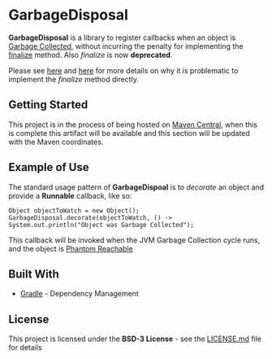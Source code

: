 # GarbageDisposal

**GarbageDisposal** is a library to register callbacks when an object is [Garbage Collected](https://www.cubrid.org/blog/understanding-java-garbage-collection), without incurring the penalty for implementing the [finalize](https://docs.oracle.com/javase/9/docs/api/java/lang/Object.html#finalize--) method. Also *finalize* is now **deprecated**.

Please see [here](https://stackoverflow.com/questions/2860121/why-do-finalizers-have-a-severe-performance-penalty) and [here](https://docs.oracle.com/javase/9/docs/api/java/lang/Object.html#finalize--) for more details on why it is problematic to implement the *finalize* method directly.

## Getting Started

This project is in the process of being hosted on [Maven Central](https://search.maven.org/), when this is complete this artifact will be available and this section will be updated with the Maven coordinates.

## Example of Use

The standard usage pattern of **GarbageDispoal** is to *decorate* an object and provide a **Runnable** callback, like so:

```
Object objectToWatch = new Object();
GarbageDisposal.decorate(objectToWatch, () -> System.out.println("Object was Garbage Collected");
```

This callback will be invoked when the JVM Garbage Collection cycle runs, and the object is [Phantom Reachable](https://docs.oracle.com/javase/7/docs/api/java/lang/ref/package-summary.html#reachability)

## Built With

* [Gradle](https://gradle.org/) - Dependency Management

## License

This project is licensed under the **BSD-3 License** - see the [LICENSE.md](LICENSE.md) file for details
